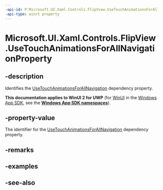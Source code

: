 ```yaml
---
-api-id: P:Microsoft.UI.Xaml.Controls.FlipView.UseTouchAnimationsForAllNavigationProperty
-api-type: winrt property
---
```


<!-- Property syntax
public Windows.UI.Xaml.DependencyProperty UseTouchAnimationsForAllNavigationProperty { get; }
-->

# Microsoft.UI.Xaml.Controls.FlipView.UseTouchAnimationsForAllNavigationProperty

## -description
Identifies the [UseTouchAnimationsForAllNavigation](flipview_usetouchanimationsforallnavigation.md) dependency property.

**This documentation applies to WinUI 2 for UWP** (for [WinUI](/windows/apps/winui/winui3/) in the [Windows App SDK](/windows/apps/windows-app-sdk/), see the **[Windows App SDK namespaces](/windows/windows-app-sdk/api/winrt/)**).

## -property-value
The identifier for the [UseTouchAnimationsForAllNavigation](flipview_usetouchanimationsforallnavigation.md) dependency property.

## -remarks

## -examples

## -see-also
